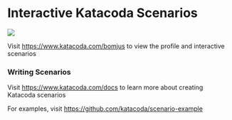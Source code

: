 # Interactive Katacoda Scenarios

[![](http://shields.katacoda.com/katacoda/bomjus/count.svg)](https://www.katacoda.com/bomjus "Get your profile on Katacoda.com")

Visit https://www.katacoda.com/bomjus to view the profile and interactive scenarios

### Writing Scenarios
Visit https://www.katacoda.com/docs to learn more about creating Katacoda scenarios

For examples, visit https://github.com/katacoda/scenario-example
